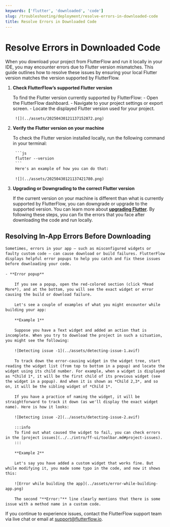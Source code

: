 ```yaml
---
keywords: ['flutter', 'downloaded', 'code']
slug: /troubleshooting/deployment/resolve-errors-in-downloaded-code
title: Resolve Errors in Downloaded Code
---
```

# Resolve Errors in Downloaded Code

When you download your project from FlutterFlow and run it locally in your IDE, you may encounter errors due to Flutter version mismatches. This guide outlines how to resolve these issues by ensuring your local Flutter version matches the version supported by FlutterFlow.

1. **Check FlutterFlow’s supported Flutter version**

    To find the Flutter version currently supported by FlutterFlow:
        - Open the FlutterFlow dashboard.
        - Navigate to your project settings or export screen.
        - Locate the displayed Flutter version used for your project.

        ![](../assets/20250430121137152872.png)

2. **Verify the Flutter version on your machine**

    To check the Flutter version installed locally, run the following command in your terminal:

        ```js
        flutter --version
        ```
        Here's an example of how you can do that:

        ![](../assets/20250430121137421780.png)​

3. **Upgrading or Downgrading to the correct Flutter version**

    If the current version on your machine is different than what is currently supported by FlutterFlow, you can downgrade or upgrade to the supported version. You can learn more about [**upgrading Flutter**](/testing/local-run/#4-running-app-on-device). ​By following these steps, you can fix the errors that you face after downloading the code and run locally. 

## Resolving In-App Errors Before Downloading

    Sometimes, errors in your app — such as misconfigured widgets or faulty custom code — can cause download or build failures. FlutterFlow displays helpful error popups to help you catch and fix these issues before downloading your code.

    - **Error popup**
    
        If you see a popup, open the red-colored section (click *Read More*), and at the bottom, you will see the exact widget or error causing the build or download failure.
    
        Let's see a couple of examples of what you might encounter while building your app:
    
        **Example 1**
    
        Suppose you have a Text widget and added an action that is incomplete. When you try to download the project in such a situation, you might see the following:
    
        ![Detecting issue -1](../assets/detecting-issue-1.avif)
    
        To track down the error-causing widget in the widget tree, start reading the widget list (from top to bottom in a popup) and locate the widget using its child number. For example, when a widget is displayed as *Child 1*, it will be the first child of its previous widget (see the widget in a popup). And when it is shown as *Child 2,3*, and so on, it will be the sibling widget of *Child 1*.
    
        If you have a practice of naming the widget, it will be straightforward to track it down (as we'll display the exact widget name). Here is how it looks:
    
        ![Detecting issue -2](../assets/detecting-issue-2.avif)
    
        :::info
        To find out what caused the widget to fail, you can check errors in the [project issues](../../intro/ff-ui/toolbar.md#project-issues).
        :::
    
        **Example 2**
    
        Let's say you have added a custom widget that works fine. But while modifying it, you made some typo in the code, and now it shows this:
        
        ![Error while building the app](../assets/error-while-building-app.png)
        
        The second "**Error:"** line clearly mentions that there is some issue with a method name in a custom code.

If you continue to experience issues, contact the FlutterFlow support team via live chat or email at support@flutterflow.io.




